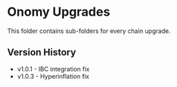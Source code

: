 # Onomy Upgrades

This folder contains sub-folders for every chain upgrade.

## Version History

- v1.0.1 - IBC integration fix
- v1.0.3 - Hyperinflation fix

